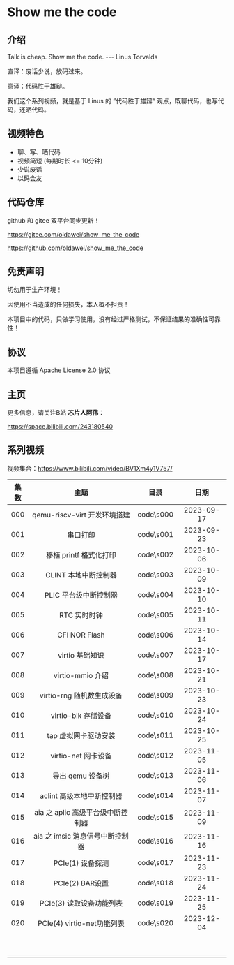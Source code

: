 # Show me the code

## 介绍

Talk is cheap. Show me the code. --- Linus Torvalds

直译：废话少说，放码过来。

意译：代码胜于雄辩。

我们这个系列视频，就是基于 Linus 的 ”代码胜于雄辩“ 观点，既聊代码，也写代码，还晒代码。



## 视频特色

- 聊、写、晒代码
- 视频简短  (每期时长 <= 10分钟)
- 少说废话 
- 以码会友



## 代码仓库

github 和 gitee 双平台同步更新！

https://gitee.com/oldawei/show_me_the_code

https://github.com/oldawei/show_me_the_code



## 免责声明

切勿用于生产环境！

因使用不当造成的任何损失，本人概不担责！

本项目中的代码，只做学习使用，没有经过严格测试，不保证结果的准确性可靠性！



## 协议

本项目遵循 Apache License 2.0 协议



## 主页

更多信息，请关注B站 **芯片人阿伟**：

https://space.bilibili.com/243180540



## 系列视频

视频集合：https://www.bilibili.com/video/BV1Xm4y1V757/

| 集数 |               主题                |   目录    |    日期    |
| :--: | :-------------------------------: | :-------: | :--------: |
| 000  |   qemu-riscv-virt 开发环境搭建    | code\s000 | 2023-09-17 |
| 001  |             串口打印              | code\s001 | 2023-09-23 |
| 002  |      移植 printf 格式化打印       | code\s002 | 2023-10-06 |
| 003  |       CLINT 本地中断控制器        | code\s003 | 2023-10-09 |
| 004  |       PLIC 平台级中断控制器       | code\s004 | 2023-10-10 |
| 005  |           RTC 实时时钟            | code\s005 | 2023-10-11 |
| 006  |           CFI NOR Flash           | code\s006 | 2023-10-14 |
| 007  |          virtio 基础知识          | code\s007 | 2023-10-17 |
| 008  |         virtio-mmio 介绍          | code\s008 | 2023-10-21 |
| 009  |     virtio-rng 随机数生成设备     | code\s009 | 2023-10-23 |
| 010  |        virtio-blk 存储设备        | code\s010 | 2023-10-24 |
| 011  |       tap 虚拟网卡驱动安装        | code\s011 | 2023-10-25 |
| 012  |        virtio-net 网卡设备        | code\s012 | 2023-11-05 |
| 013  |         导出 qemu 设备树          | code\s013 | 2023-11-06 |
| 014  |     aclint 高级本地中断控制器     | code\s014 | 2023-11-07 |
| 015  | aia 之 aplic 高级平台级中断控制器 | code\s015 | 2023-11-09 |
| 016  |  aia 之 imsic 消息信号中断控制器  | code\s016 | 2023-11-16 |
| 017  |         PCIe(1) 设备探测          | code\s017 | 2023-11-23 |
| 018  |          PCIe(2) BAR设置          | code\s018 | 2023-11-24 |
| 019  |     PCIe(3) 读取设备功能列表      | code\s019 | 2023-11-25 |
| 020  |    PCIe(4) virtio-net功能列表     | code\s020 | 2023-12-04 |
|      |                                   |           |            |
|      |                                   |           |            |
|      |                                   |           |            |
|      |                                   |           |            |
|      |                                   |           |            |
|      |                                   |           |            |
|      |                                   |           |            |
|      |                                   |           |            |
|      |                                   |           |            |



